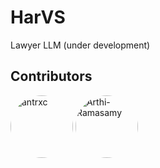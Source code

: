 # HarVS
Lawyer LLM (under development)

## Contributors

<a href="https://github.com/antrxc"><img style="border-radius: 100%;" src="https://avatars.githubusercontent.com/u/132219079?v=4" width="100" height="100" alt="antrxc"/></a>
<a href="https://github.com/knantony"><img style="border-radius: 100%;" src="https://avatars.githubusercontent.com/u/76090437?v=4" width="100" height="100" alt="Arthi-Ramasamy"/></a>
